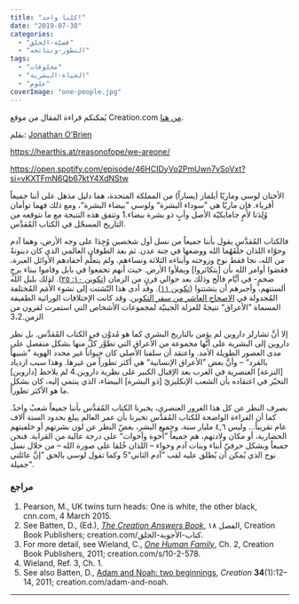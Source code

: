 ```yaml
---
title: "كلنا واحد!"
date: "2019-07-30"
categories: 
  - "قضيّة-الخلق"
  - "التطور-ونتائجه"
tags: 
  - "مخلوقات"
  - "الحياة-البشرية"
  - "علوم"
coverImage: "one-people.jpg"
---
```


يُمكنكم قراءة المقال من موقع Creation.com [من هنا](https://creation.com/كلّنا-واحد).

بقلم: [Jonathan O’Brien](https://creation.com/jonathan-obrien)

https://hearthis.at/reasonofope/we-areone/

https://open.spotify.com/episode/46HCIDyVo2PmUwn7vSoVxt?si=vKXTFmN6Qb67ktY4XdNStw

الأختان لوسي وماريّا أيلمار (يساراً) من المملكة المتحدة، هما دليل مذهل على أننا جميعاً أقرباء. فإن ماريّا هي ”سوداء البشرة“ ولوسي ”بيضاء البشرة“، ومع ذلك فهما توأمان وُلِدَتا لأمٍ جامايكيّة الأصل وأبٍ ذو بشرة بيضاء.1 وتتفق هذه النتيجة مع ما نتوقعه من التاريخ المسجّل في الكتاب المُقدَّس. 

فالكتاب المُقدَّس يقول بأننا جميعاً من نسل أول شخصين وُجِدَا على وجه الأرض، وهما آدم وحوّاء اللذان خلَقَهُما الله ووضعها في جنة عدن. ثم بعد الطوفان العالمي الذي كان دينونةً من الله، نجا فقط نوح وزوجته وأبناءه الثلاثة ونساءهم. ولم يتعلَّم أحفادهم الأوائل العبرة، فعَصَوا أوامر الله بأن \[يتكاثروا\] ويملأوا الأرض. حيث أنهم تجمعوا في بابل وقاموا ببناء برجٍ ضخمٍ- في أيَّام فالَج وذلك بعد حوالي قرنٍ من الزمان ([تكوين ١٠: ٢٥](https://biblia.com/bible/ar-vandyke/Ge10:25)). لذلك بلبل الله ألسنتهم، وأجبرهم أن يتشتتوا ([تكوين ١١](https://biblia.com/bible/ar-vandyke/Ge11)). وقد أدى هذا التّشتت إلى نشوء الأُمَم المُختلفة المُجدولة في [الاصحاح العاشر من سفر التكوين](https://biblia.com/bible/ar-vandyke/Ge10). وقد كانت الإختلافات الوراثية الطفيفة المسماة ”الأعراق“ نتيجةً للعزلة الجينيّة لمجموعات الأشخاص التي استمرت لقرون من الزمن.3،2

إلا أنَّ تشارلز داروين لم يؤمن بالتاريخ البشري كما هو مُدوَّن في الكتاب المُقدَّس. بل نظر داروين إلى البشرية على أنَّها مجموعة من الأعراق التي تطوَّر كلٌّ منها بشكل منفصل على مدى العصور الطويلة الأمد. واعتقد أن سلفنا الأصلي كان حيواناً غير محدد الهوية ”شبيهاً بالقرد“ – وأنَّ بعض ”الأعراق الإنسانية“ هي أكثر تطوراً من غيرها. وهذا سبب ازدياد \[النزعة\] العنصرية في الغرب بعد الإقبال الكبير على نظرية داروين.4 لم يلاحظ \[داروين\] التحيّز في اعتقاده بأن الشعب الإنكليزيّ \[ذو البشرة\] البيضاء، الذي ينتمي إليه، كان بشكل ما هو الأكثر تطوراً.

بصرف النظر عن كل هذا الغرور العنصري، يخبرنا الكتاب المُقدَّس بأننا جميعاً شعبٌ واحدٌ. كما أن القراءة الواضحة للكتاب المُقدَّس تخبرنا بأن عمر العالم يبلغ بحدود الستة آلاف عام تقريباً… وليس ٤,٦ مليار سنة. وجميع البشر، بغضّ النظر عن لون بشرتهم أو خلفيتهم الحضارية، أو مكان ولادتهم، هم جميعاً ”أُخوة وأخوات“ على درجة عالية من القرابة. فنحن جميعاً وبشكل حرفيّ أبناء وبنات آدم وحواء – اللذان خُلقا على صورة الله – من خلال نسل نوح الذي يُمكن أن يُطلق عليه لقب ”آدم الثاني“5 وكما تقول لوسي بالحق ”إنَّ عائلتي جميلة“.

### مراجع

1. Pearson, M., UK twins turn heads: One is white, the other black, cnn.com, 4 March 2015. 
2. See Batten, D., (Ed.), [_The Creation Answers Book_](https://creation.com/%D9%83%D8%AA%D8%A7%D8%A8-%D8%A7%D9%84%D8%A3%D8%AC%D9%88%D8%A8%D8%A9-%D8%A7%D9%84%D8%AE%D9%84%D9%82), الفصل ١٨, Creation Book Publishers; creation.com/كتاب-الأجوبة-الخلق. 
3. For more detail, see Wieland, C., [_One Human Family_](https://creation.com/s/10-2-578), Ch. 2, Creation Book Publishers, 2011; creation.com/s/10-2-578. 
4. Wieland, Ref. 3, Ch. 1. 
5. See also Batten, D., [Adam and Noah: two beginnings](https://creation.com/adam-and-noah), _Creation_ **34**(1):12–14, 2011; creation.com/adam-and-noah. 

* * *
